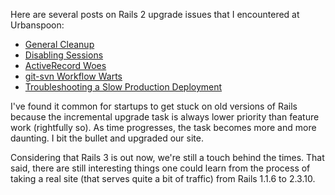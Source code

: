 Here are several posts on Rails 2 upgrade issues that I encountered at Urbanspoon:

 * [General Cleanup](http://threebrothers.org/brendan/blog/rails2-upgrade-general-cleanup)
 * [Disabling Sessions](http://threebrothers.org/brendan/blog/rails2-upgrade-disabling-sessions)
 * [ActiveRecord Woes](http://threebrothers.org/brendan/blog/rails2-upgrade-activerecord-woes)
 * [git-svn Workflow Warts](http://threebrothers.org/brendan/blog/rails2-upgrade-git-svn-workflow-warts)
 * [Troubleshooting a Slow Production Deployment](http://threebrothers.org/brendan/blog/rails2-upgrade-troubleshooting-a-slow-production-deployment)

I've found it common for startups to get stuck on old versions of Rails because the incremental upgrade task is always lower priority than feature work (rightfully so). As time progresses, the task becomes more and more daunting. I bit the bullet and upgraded our site.

Considering that Rails 3 is out now, we're still a touch behind the times. That said, there are still interesting things one could learn from the process of taking a real site (that serves quite a bit of traffic) from Rails 1.1.6 to 2.3.10.
